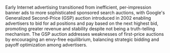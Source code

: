 Early Internet advertising transitioned from inefficient, per-impression banner ads to more sophisticated sponsored search auctions, with Google's Generalized Second-Price (GSP) auction introduced in 2002 enabling advertisers to bid for ad positions and pay based on the next highest bid, promoting greater revenue and stability despite not being a truth-telling mechanism. The GSP auction addresses weaknesses of first-price auctions by encouraging an envy-free equilibrium, balancing strategic bidding and payoff optimization among advertisers.
